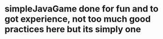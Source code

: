 # simpleJavaGame done for fun and to got experience, not too much good practices here but its simply one


